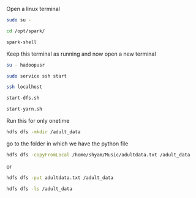 Open a linux terminal<br/>
```sh
sudo su -
```
```sh
cd /opt/spark/
```
```sh
spark-shell
```
Keep this terminal as running and now open a new terminal<br/>
```sh
su - hadoopusr
```
```sh
sudo service ssh start
```
```sh
ssh localhost
```
```sh
start-dfs.sh
```
```sh
start-yarn.sh
```
Run this for only onetime<br/>
```sh
hdfs dfs -mkdir /adult_data
```
go to the folder in which we have the python file<br/>
```sh
hdfs dfs -copyFromLocal /home/shyam/Music/adultdata.txt /adult_data
```
or<br/>
```sh
hdfs dfs -put adultdata.txt /adult_data
```
```sh
hdfs dfs -ls /adult_data
```
